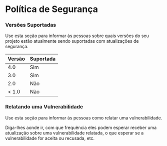 # Política de Segurança

### Versões Suportadas

Use esta seção para informar às pessoas sobre quais versões do seu projeto estão atualmente sendo suportadas com atualizações de segurança.

| Versão | Suportada |
| ------- | -------- |
| 4.0     | Sim |
| 3.0     | Sim |
| 2.0     | Não |
| < 1.0   | Não |

### Relatando uma Vulnerabilidade

Use esta seção para informar às pessoas como relatar uma vulnerabilidade.

Diga-lhes aonde ir, com que frequência eles podem esperar receber uma atualização sobre uma vulnerabilidade relatada, o que esperar se a vulnerabilidade for aceita ou recusada, etc.
